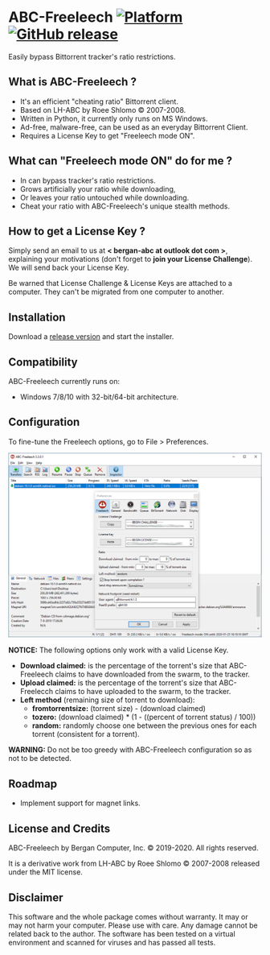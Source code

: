 # ABC-Freeleech [![Platform](https://img.shields.io/badge/Platform-win32-blue.svg)]() [![GitHub release](https://img.shields.io/badge/Release-3.3.0.1-green.svg)]()

Easily bypass Bittorrent tracker's ratio restrictions.

## What is ABC-Freeleech ?
* It's an efficient "cheating ratio" Bittorrent client.
* Based on LH-ABC by Roee Shlomo ©  2007-2008.
* Written in Python, it currently only runs on MS Windows.
* Ad-free, malware-free, can be used as an everyday Bittorrent Client.
* Requires a License Key to get "Freeleech mode ON".

## What can "Freeleech mode ON" do for me ?
* In can bypass tracker's ratio restrictions.
* Grows artificially your ratio while downloading,
* Or leaves your ratio untouched while downloading.
* Cheat your ratio with ABC-Freeleech's unique stealth methods.

## How to get a License Key ?

Simply send an email to us at **< bergan-abc at outlook dot com >**, explaining your motivations (don't forget to **join your License Challenge**). We will send back your License Key.

Be warned that License Challenge & License Keys are attached to a computer. They can't be migrated from one computer to another.

## Installation

Download a [release version][1] and start the installer.

## Compatibility

ABC-Freeleech currently runs on:
* Windows 7/8/10 with 32-bit/64-bit architecture.

## Configuration

To fine-tune the Freeleech options, go to File > Preferences.

![ABC-Freeleech GUI](https://raw.githubusercontent.com/bergan-abc/abc-freeleech/master/resources/gui.png)

**NOTICE:** The following options only work with a valid License Key.

* **Download claimed:** is the percentage of the torrent's size that ABC-Freeleech claims to have downloaded from the swarm, to the tracker.
* **Upload claimed:** is the percentage of the torrent's size that ABC-Freelecch claims to have uploaded to the swarm, to the tracker.
* **Left method** (remaining size of torrent to download):
  * **fromtorrentsize:** (torrent size) - (download claimed)
  * **tozero:** (download claimed) * (1 - ((percent of torrent status) / 100))
  * **random:** randomly choose one between the previous ones for each torrent (consistent for a torrent). 

**WARNING:** Do not be too greedy with ABC-Freeleech configuration so as not to be detected.

## Roadmap

* Implement support for magnet links.

## License and Credits

ABC-Freeleech by Bergan Computer, Inc. © 2019-2020. All rights reserved.

It is a derivative work from LH-ABC by Roee Shlomo © 2007-2008 released under the MIT license.

## Disclaimer

This software and the whole package comes without warranty. It may or may not harm your computer. Please use with care. Any damage cannot be related back to the author. The software has been tested on a virtual environment and scanned for viruses and has passed all tests.

  [1]: https://github.com/bergan-abc/abc-freeleech/releases/download/3.3.0.1/ABC-Freeleech-win32-3.3.0.1.exe